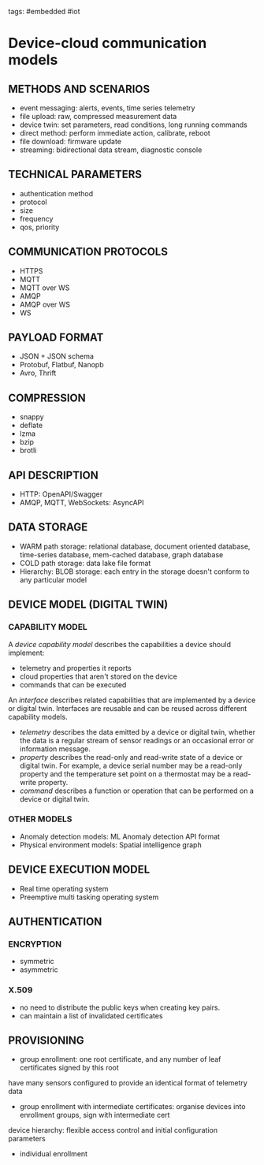 tags: #embedded #iot

Device-cloud communication models
=================================

METHODS AND SCENARIOS
---------------------

- event messaging: alerts, events, time series telemetry
- file upload: raw, compressed measurement data
- device twin: set parameters, read conditions, long running commands
- direct method: perform immediate action, calibrate, reboot
- file download: firmware update
- streaming: bidirectional data stream, diagnostic console

TECHNICAL PARAMETERS
--------------------

- authentication method
- protocol
- size
- frequency
- qos, priority

COMMUNICATION PROTOCOLS
-----------------------

- HTTPS
- MQTT
- MQTT over WS
- AMQP
- AMQP over WS
- WS

PAYLOAD FORMAT
--------------

- JSON + JSON schema
- Protobuf, Flatbuf, Nanopb
- Avro, Thrift

COMPRESSION
-----------

- snappy
- deflate
- lzma
- bzip
- brotli

API DESCRIPTION
---------------

- HTTP: OpenAPI/Swagger
- AMQP, MQTT, WebSockets: AsyncAPI

DATA STORAGE
------------

- WARM path storage: relational database, document oriented database,
  time-series database, mem-cached database, graph database
- COLD path storage: data lake file format
- Hierarchy: BLOB storage: each entry in the storage doesn't conform to
  any particular model

DEVICE MODEL (DIGITAL TWIN)
---------------------------

### CAPABILITY MODEL

A *device capability model* describes the capabilities a device should
implement:

- telemetry and properties it reports
- cloud properties that aren't stored on the device
- commands that can be executed

An *interface* describes related capabilities that are implemented by a
device or digital twin. Interfaces are reusable and can be reused across
different capability models.

- *telemetry* describes the data emitted by a device or digital twin,
  whether the data is a regular stream of sensor readings or an
  occasional error or information message.
- *property* describes the read-only and read-write state of a device or
  digital twin. For example, a device serial number may be a read-only
  property and the temperature set point on a thermostat may be a
  read-write property.
- *command* describes a function or operation that can be performed on a
  device or digital twin.

### OTHER MODELS

- Anomaly detection models: ML Anomaly detection API format
- Physical environment models: Spatial intelligence graph

DEVICE EXECUTION MODEL
----------------------

- Real time operating system
- Preemptive multi tasking operating system

AUTHENTICATION
--------------

### ENCRYPTION

- symmetric
- asymmetric

### X.509

- no need to distribute the public keys when creating key pairs.
- can maintain a list of invalidated certificates

PROVISIONING
------------

- group enrollment: one root certificate, and any number of leaf
  certificates signed by this root

have many sensors configured to provide an identical format of telemetry
data

- group enrollment with intermediate certificates: organise devices into
  enrollment groups, sign with intermediate cert

device hierarchy: flexible access control and initial configuration
parameters

- individual enrollment
